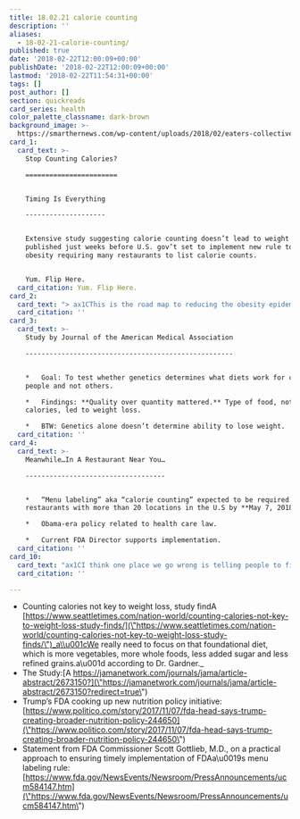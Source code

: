```yaml
---
title: 18.02.21 calorie counting
description: ''
aliases:
  - 18-02-21-calorie-counting/
published: true
date: '2018-02-22T12:00:09+00:00'
publishDate: '2018-02-22T12:00:09+00:00'
lastmod: '2018-02-22T11:54:31+00:00'
tags: []
post_author: []
section: quickreads
card_series: health
color_palette_classname: dark-brown
background_image: >-
  https://smarthernews.com/wp-content/uploads/2018/02/eaters-collective-109599-unsplash-360x360.jpg
card_1:
  card_text: >-
    Stop Counting Calories?

    =======================


    Timing Is Everything

    --------------------


    Extensive study suggesting calorie counting doesn’t lead to weight loss
    published just weeks before U.S. gov’t set to implement new rule to combat
    obesity requiring many restaurants to list calorie counts.


    Yum. Flip Here.
  card_citation: Yum. Flip Here.
card_2:
  card_text: "> ax1CThis is the road map to reducing the obesity epidemic in the United States. Itax19s time for U.S. and other national policies to stop focusing on calories and calorie counting.ax1Dn> n> Dr. Dariush Mozaffarian, Dean of Friedman School of Nutrition Science and Policy at Tufts University"
  card_citation: ''
card_3:
  card_text: >-
    Study by Journal of the American Medical Association

    ----------------------------------------------------


    *   Goal: To test whether genetics determines what diets work for certain
    people and not others.

    *   Findings: **Quality over quantity mattered.** Type of food, not
    calories, led to weight loss.

    *   BTW: Genetics alone doesn’t determine ability to lose weight.
  card_citation: ''
card_4:
  card_text: >-
    Meanwhile…In A Restaurant Near You…

    -----------------------------------


    *   “Menu labeling” aka “calorie counting” expected to be required of all
    restaurants with more than 20 locations in the U.S by **May 7, 2018**.

    *   Obama-era policy related to health care law.

    *   Current FDA Director supports implementation.
  card_citation: ''
card_10:
  card_text: "ax1CI think one place we go wrong is telling people to figure out how many calories they eat and then telling them to cut back on 500 calories, which makes them miserable.ax1D Find out what Dr. Chris Gardner says we should do instead:nn[view sources](https://smarthernews.com/18-02-21-calorie-counting/)"
  card_citation: ''

---
```

*   Counting calories not key to weight loss, study findA [https://www.seattletimes.com/nation-world/counting-calories-not-key-to-weight-loss-study-finds/](\"https://www.seattletimes.com/nation-world/counting-calories-not-key-to-weight-loss-study-finds/\")_a\\u001cWe really need to focus on that foundational diet, which is more vegetables, more whole foods, less added sugar and less refined grains.a\\u001d according to Dr. Gardner._
*   The Study:[A https://jamanetwork.com/journals/jama/article-abstract/2673150?](\"https://jamanetwork.com/journals/jama/article-abstract/2673150?redirect=true\")
*   Trump’s FDA cooking up new nutrition policy initiative: [https://www.politico.com/story/2017/11/07/fda-head-says-trump-creating-broader-nutrition-policy-244650](\"https://www.politico.com/story/2017/11/07/fda-head-says-trump-creating-broader-nutrition-policy-244650\")
*   Statement from FDA Commissioner Scott Gottlieb, M.D., on a practical approach to ensuring timely implementation of FDAa\\u0019s menu labeling rule: [https://www.fda.gov/NewsEvents/Newsroom/PressAnnouncements/ucm584147.htm](\"https://www.fda.gov/NewsEvents/Newsroom/PressAnnouncements/ucm584147.htm\")